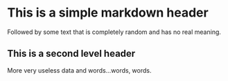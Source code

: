 # This is a simple markdown header
Followed by some text that is completely random and has no real meaning.

## This is a second level header
More very useless data and words...words, words.